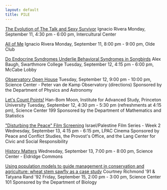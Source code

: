 ```yaml
---
layout: default
title: PILE
---
```


[The Evolution of The Talk and Sexy Survivor](https://calendar.swarthmore.edu/calendar/EventList.aspx?fromdate=9/10/2017&todate=9/16/2017&display=Week&type=public&eventidn=16299&view=EventDetails&information_id=44166)
Ignacio Rivera
Monday, September 11, 4:30 pm - 6:00 pm, Intercultural Center

[All of Me](https://calendar.swarthmore.edu/calendar/EventList.aspx?fromdate=9/10/2017&todate=9/16/2017&display=Week&type=public&eventidn=16300&view=EventDetails&information_id=44168)
Ignacio Rivera
Monday, September 11, 8:00 pm - 9:00 pm, Olde Club

[Do Endocrine Syndromes Underlie Behavioral Syndromes in Songbirds](https://calendar.swarthmore.edu/calendar/EventList.aspx?fromdate=9/10/2017&todate=9/16/2017&display=Week&type=public&eventidn=16296&view=EventDetails&information_id=44160)
Alex Baugh, Swarthmore College
Tuesday, September 12, 4:15 pm - 6:00 pm, McCabe Lobby

[Observatory Open House](http://calendar.swarthmore.edu/calendar/EventList.aspx?fromdate=1/1/2016&todate=12/31/2016&display=Year&type=public&eventidn=14316&view=EventDetails&information_id=39362)
Tuesday, September 12, 9:00 pm - 10:00 pm, Science Center - Peter van de Kamp Observatory (directions)
Sponsored by the Department of Physics and Astronomy

[Let's Count Points!](https://calendar.swarthmore.edu/calendar/EventList.aspx?fromdate=9/10/2017&todate=9/16/2017&display=Week&type=public&eventidn=16309&view=EventDetails&information_id=44186)
Han-Bom Moon, Institute for Advanced Study, Princeton University
Tuesday, September 12, 4:30 pm - 5:30 pm (refreshments at 4:15 pm), Science Center 199
Sponsored by the Department of Mathematics and Statistics

["Disturbing the Peace" Film Screening](http://calendar.swarthmore.edu/calendar/EventList.aspx?view=EventDetails&eventidn=16218&information_id=43961&type=&syndicate=syndicate)
Israel/Palestine Film Series - Week 2
Wednesday, September 13, 4:15 pm - 6:15 pm, LPAC Cinema
Sponsored by Peace and Conflict Studies, the Provost's Office, and the Lang Center for Civic and Social Responsibility

[History Matters](https://calendar.swarthmore.edu/calendar/EventList.aspx?fromdate=9/10/2017&todate=9/16/2017&display=Week&type=public&eventidn=16421&view=EventDetails&information_id=44418)
Wednesday, September 13, 7:00 pm - 8:00 pm, Science Center - Eldridge Commons

[Using population models to guide management in conservation and agriculture: wheat stem sawfly as a case study](https://calendar.swarthmore.edu/calendar/EventList.aspx?fromdate=9/10/2017&todate=9/16/2017&display=Week&type=public&eventidn=16054&view=EventDetails&information_id=43569)
Courtney Richmond '91 & Tatyana Rand '92 
Friday, September 15, 2:00 pm - 3:00 pm, Science Center 101
Sponsored by the Department of Biology
